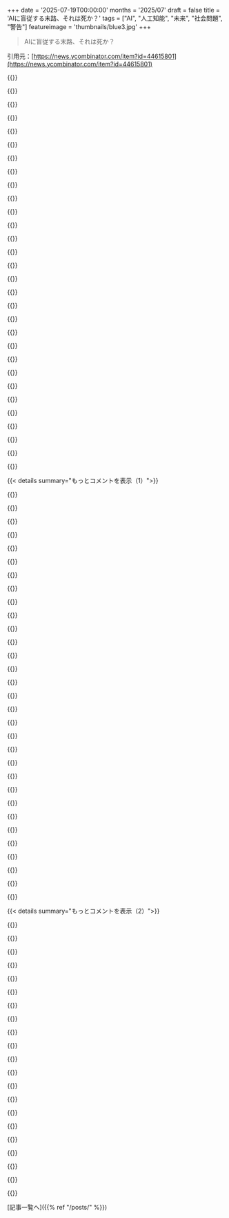 +++
date = '2025-07-19T00:00:00'
months = '2025/07'
draft = false
title = 'AIに盲従する末路、それは死か？'
tags = ["AI", "人工知能", "未来", "社会問題", "警告"]
featureimage = 'thumbnails/blue3.jpg'
+++

> AIに盲従する末路、それは死か？

引用元：[https://news.ycombinator.com/item?id=44615801](https://news.ycombinator.com/item?id=44615801)




{{<matomeQuote body="Google マップで、ある店が“Po’ boys”やジュークボックス、プール、電子ダーツがあるって紹介されてるけど、実はどれもないんだ。飲み物もビールとか缶のだけ。1ヶ月前、プールやダーツ目的の客から誤解を招く説明だって1つ星レビューがついたんだ。オーナーも俺も報告したけど、1ヶ月経ってもまだ直ってないよ。" userName="abathur" createdAt="2025/07/19 23:43:34" color="#ff33a1">}}




{{<matomeQuote body="簡単な解決策じゃん。Po’ boys出し始めて、ジュークボックス、プール、電子ダーツを買えばいいんだよ。" userName="0xDEAFBEAD" createdAt="2025/07/20 06:34:00" color="#ff5733">}}




{{<matomeQuote body="いいね。AIの“言うこと聞く”ってのはいつもこうやって始まるんだよ。まずはメニューをちょっと変えて、次はダンスフロアがあるって言われて設置。そのうちには殺し屋ロボットの自動工場（ジュークボックス付き）になっちゃうかもね。AIが地球征服や人類滅亡への第一歩で、ここまで自制してるのはすごいって思うべきかもな。" userName="NBJack" createdAt="2025/07/20 22:39:34" color="#ff33a1">}}




{{<matomeQuote body="じゃあ、偽の絶賛レビューを書けば、その会社の提供物を操れるってことか。なんて力だ…。" userName="ashoeafoot" createdAt="2025/07/20 09:01:27" color="#38d3d3">}}




{{<matomeQuote body="Hacker Newsで、マジでそれ（偽レビューで企業を操ること）を提唱してる奴らを見たことあるぞ。" userName="Applejinx" createdAt="2025/07/20 10:25:55" color="">}}




{{<matomeQuote body="良いビジネスなら、もっと分かりやすい方法で伝えられる顧客からのフィードバックもありがたく受け止めるもんだよ。" userName="0xDEAFBEAD" createdAt="2025/07/20 10:32:35" color="">}}




{{<matomeQuote body="もちろん、ASCIIタブリーダーもね！" userName="bravesoul2" createdAt="2025/07/20 07:06:25" color="">}}




{{<matomeQuote body="実際の客がそれを望んでるって兆候はないし、それがビジネスや客に長期的にメリットがあるとも限らない。そもそも、店にとって上記のものは何らかの理由で不向きな場所なのかもしれないし。" userName="thih9" createdAt="2025/07/20 12:40:42" color="#ff33a1">}}




{{<matomeQuote body="そこって、屋外のカウンターサービスみたいな店だからさ。そうそう :)" userName="abathur" createdAt="2025/07/20 14:20:39" color="">}}




{{<matomeQuote body="みんな、こんなゴミみたいな情報に基づいて意思決定したり、ひどいレビュー書いたりしてるんだぜ。マジやばいって。" userName="KolibriFly" createdAt="2025/07/20 06:52:49" color="">}}




{{<matomeQuote body="AI要約を”Googleから”のスクリーンショットだと思い込んで、存在しない機能について質問してくる奴らにマジでうんざり！自動車フォーラムとかFacebookグループでいつもこれで大問題なんだよ。" userName="gambiting" createdAt="2025/07/20 04:49:15" color="#ff33a1">}}




{{<matomeQuote body="AI Overviews自体は良いアイデアなんだけど、まだ一般向けに出すには全然未熟すぎるよ。なのに”一番乗り”しようと急いで展開した上に、Googleの最悪モデルを使ってるって聞いてマジで衝撃受けたわ。" userName="sunaookami" createdAt="2025/07/20 12:40:00" color="#45d325">}}




{{<matomeQuote body="AI Overviewsのいいところは、検索結果よりも良い情報源を選んでくれるってことだね。Googleはどのサイトが本当に役立つか知ってるのに、普通の検索結果には出さないんだから不思議だよ。" userName="lozenge" createdAt="2025/07/22 11:41:32" color="">}}




{{<matomeQuote body="これって損害賠償で訴えられるレベル？検索リストから削除されてもいいくらいの大ごとかな？" userName="givemeethekeys" createdAt="2025/07/20 01:29:06" color="">}}




{{<matomeQuote body="これはAIだけの問題じゃなくて、Google自体の問題だよ。Googleは不正確な情報を示しても、フィードバックはほとんど無視されるんだ。Google Mapsでも似たような経験があって、間違いが直るのに何年もかかったよ。Googleは巨大すぎて、矛盾なんてビジネスモデルに影響ないから気にしないんだ。" userName="jwr" createdAt="2025/07/19 21:33:37" color="#45d325">}}




{{<matomeQuote body="いやいや、これはAI Overviewsの問題そのものだよ。前は一番関連する結果がトップだったのに、今はAI要約が上に来てる。このAI要約のLLMは、ページテキストに対して動かすには速いけど、明らかにめちゃくちゃ”バカ”で安っぽいんだ。こんな製品決定、マジで最悪だよ。今”Suicide Squad”を検索したら、”suide side squad”って誤字を指摘されたくらいひどいんだから。" userName="muglug" createdAt="2025/07/19 22:04:22" color="#45d325">}}




{{<matomeQuote body="それが”悪い決定”かは俺にはわかんないし、時間だけがそれを判断するだろうね。それに、検索結果の質は時間と共に改善されるはずだ。Googleは検索ビジネスへのリアルな脅威を感じて、対応せざるを得なかったんだと思うよ。" userName="weatherlite" createdAt="2025/07/20 04:13:07" color="">}}




{{<matomeQuote body="検索ビジネスへの脅威はAIのせいじゃなくて、GoogleがSEOを稼ぎに利用しすぎたことだよ。検索結果は何年も前からゴミだったし、得意だったはずの技術系検索ですら、”クラスXが.NETで何をするか”って調べても、実際の答えじゃなくて有料のプログラミングコースばかり出てくる。これはAIの問題じゃないんだ。" userName="gambiting" createdAt="2025/07/20 04:53:00" color="#ff5c5c">}}




{{<matomeQuote body="Googleはさ、猫とネズミのゲームで負けてるんだよ。世界のネズミを相手にする猫みたいなもんで、昔のGoogleじゃなきゃ勝てないって。" userName="bee_rider" createdAt="2025/07/20 05:04:07" color="#45d325">}}




{{<matomeQuote body="Google Mapsの自動生成コンテンツ、マジひどい。超プライベートなカントリークラブのカートパスを自転車道にしちゃったり、お墓も自転車道。オフィスビルの横のただの歩道まで自転車道にするって、信じられる？" userName="kjkjadksj" createdAt="2025/07/20 01:10:01" color="#ff5c5c">}}




{{<matomeQuote body="従来のGoogle Search結果は残ってるけど、AI Overviewの前からGoogleは内部リンクをページ上部に並べまくろうとしてたんだ。試してみたら、Barryのホームページとかsubstackを見つけるのに、めっちゃスクロールしないとダメだったよ。" userName="flomo" createdAt="2025/07/20 04:54:43" color="#ff33a1">}}




{{<matomeQuote body="今日公園でパーティーあったんだけどさ、Google Mapsがピクニックパビリオンまで歩道で車を走らせろって言ってきたんだ。同じ道順はここで見れるよ: https://www.google.com/maps/dir/38.8615917,-77.1034763/Alcov..." userName="aimor" createdAt="2025/07/20 04:34:58" color="#38d3d3">}}




{{<matomeQuote body="検索クエリはAIプラットフォームみたいに”プロンプト修正”されてるだろうし、検索結果も昔みたいにランク付けされてないよ。Googleは数年前に特定の演算子（+、””など）を機能停止させちゃったし。従来のGoogle Searchは完全に死んだね。" userName="h2zizzle" createdAt="2025/07/20 14:22:00" color="#ff33a1">}}




{{<matomeQuote body="Googleが猫とネズミのゲームで負けてるなんて思わないね。ユーザーは広告をブーストしても使い続けるって分かってるんだよ。今すぐ広告を減らしたり、金儲け重視の”コンテンツ”を罰したりできるのにやらないだけ。Kagiが少ないリソースで良い結果を出せるんだから、Googleが負け戦ってのは違うでしょ。" userName="lelanthran" createdAt="2025/07/20 21:18:31" color="#45d325">}}




{{<matomeQuote body="検索演算子が廃止されたことについて、Googleから公式発表あったのかな？それともGoogleはまだ使えるって言ってるの？" userName="yonatan8070" createdAt="2025/07/20 16:58:48" color="">}}




{{<matomeQuote body="最後の話だけど、あれって機能的には役立ちそうだよね。閉鎖的なキャンパスじゃなきゃ、オフィス内の適当なコンクリートの道を通る方が、表の大通りを走るよりいい場合もあるだろうし。" userName="xp84" createdAt="2025/07/20 02:43:12" color="">}}




{{<matomeQuote body="AIをさ、迷惑なゴミみたいに見せるのは、彼ら結構上手いよ。もしそれが狙いなら…もしかして天才的な計画なのかな？" userName="bee_rider" createdAt="2025/07/20 04:54:47" color="#ff33a1">}}




{{<matomeQuote body="GoogleでJavaドキュメントを検索するとさ、バージョン1.4がデフォルトで表示されて、6じゃなかったのがマジで一番不満だったの、覚えてるわ。" userName="o11c" createdAt="2025/07/19 22:53:05" color="">}}




{{<matomeQuote body="DorchesterのDave Barryの話なら、AIは正確だったよ。" userName="hughw" createdAt="2025/07/19 22:20:21" color="">}}




{{<matomeQuote body="「検索クエリに”courses”がなければコースは表示しない」ってルールは簡単だけど、”cuorses”とか”classes”、”training”みたいな単語で検索されたらどうするのさ？それじゃダメでしょ。" userName="thfuran" createdAt="2025/07/21 00:30:02" color="">}}




{{< details summary="もっとコメントを表示（1）">}}

{{<matomeQuote body="これはGoogle全体の不正確な情報表示の問題じゃなくて、AI概要が2人の人物の情報を混ぜちゃったのが原因だと思うんだ。従来の検索ならこんな問題は起きないから、これはAI概要に特有の問題だよ。" userName="cosmical65" createdAt="2025/07/20 02:52:42" color="#45d325">}}




{{<matomeQuote body="あなたの言うことは分かるけど、Googleは意図的に品質より”成長”を優先した時期があったみたいだね。2019年の”Code Yellow”危機で、RaghavanがBen Gomesにクエリ数を増やすよう圧力をかけたって記事に書いてあったよ。引用元：https://www.wheresyoured.at/the-men-who-killed-google/<br>参照：https://www.wheresyoured.at/requiem-for-raghavan/" userName="anonymars" createdAt="2025/07/20 12:35:55" color="#ff5733">}}




{{<matomeQuote body="高いSEOランキングを得るって大変な仕事だよね。Googleの正社員がSEOファームの順位を手動で下げればいいのに。" userName="rightbyte" createdAt="2025/07/21 10:42:40" color="">}}




{{<matomeQuote body="Google傘下のWazeは目的地をかなり正確に表示するけど、実際にはその住所まで車で行けないことが多いんだ。目的地は見えても、そこまでたどり着けないんだよね。例えばここ：https://www.waze.com/live-map/directions/us/va/arlington/alc..." userName="michaelcampbell" createdAt="2025/07/20 13:14:06" color="">}}




{{<matomeQuote body="Googleはそんな（品質重視の）ゲームはしてなくて、ただ“数字を上げる”ゲームをしてるだけだよ。だからSEOの悪用に対処できないんだ。" userName="zargon" createdAt="2025/07/20 18:22:29" color="">}}




{{<matomeQuote body="そういえば、これHacker Newsの議論だったんだね。他で知るわけないもんね。議論のURLはここだよ：https://news.ycombinator.com/item?id=40133976" userName="anonymars" createdAt="2025/07/21 01:52:39" color="">}}




{{<matomeQuote body="いやいや、Googleはそういうウェブサイトに早く厳しく対処しなかったせいで問題を作ったんだよ。むしろ、それを助長しちゃったんだから。" userName="h2zizzle" createdAt="2025/07/20 14:24:27" color="">}}




{{<matomeQuote body="2015年に彼女とGoogleマップで「ボウリング場」ってなってた場所に2マイル歩いて行ったら、蒸し風呂みたいな受付で「ここはゲイとレズビアンのサウナだよ」って言われちゃったんだ。慌てて引き返したけど、ボウリングより楽しかっただろうな。" userName="bokkies" createdAt="2025/07/20 19:37:48" color="#ff5c5c">}}




{{<matomeQuote body="現在の検索はすでにスペルミスや同義語を認識してるよ。なんでそれやめるの？検索クエリの前処理全部捨てる必要なんてないじゃん。今まで通り前処理続ければいいのに。" userName="lelanthran" createdAt="2025/07/21 06:59:33" color="#ff5733">}}




{{<matomeQuote body="SF作家のGreg Eganは、ネットに写真が全くないのに、Googleが彼の写真だと主張するせいで何年もGoogleと”戦ってる”よ。これはGoogleがAIを使い始めるずっと前の話。彼はここでこれについて書いてる: https://gregegan.net/ESSAYS/GOOGLE/Google.html" userName="jamesrcole" createdAt="2025/07/20 04:47:35" color="#ff5c5c">}}




{{<matomeQuote body="Kagiが少ないリソースでより良い結果を出せるなら、Googleが負け戦をしてるとは言えないね。Googleのアルゴリズムは世界中のSEO会社に狙われてる。Kagiは誰にも狙われてないから、Googleでは通用しないテクニックも使えるんだよ。" userName="Miraste" createdAt="2025/07/21 19:08:39" color="#ff5c5c">}}




{{<matomeQuote body="Googleの”AI Overview”は、少なくとも1年間、その（多くの）欠点が目立って改善されてないよ。その間にGoogleのLLMはかなり良くなってるのに。コストが理由で、せっかくの進歩を実装してないんだろうね。そのせいで、俺の知ってる人はみんなGoogleを信用しなくなってる。いずれしっぺ返しを食らうだろうね。" userName="Miraste" createdAt="2025/07/21 19:06:48" color="#ff5c5c">}}




{{<matomeQuote body="弁護すると、Googleはかなり改善されてるよ。昔はGoogle Mapsが海上でフェリーを乗り換えろって言ってきたんだ。車の積み込みランプが傾いてたから、十分なスピードを出せばいけるかと思ったけど…" userName="yencabulator" createdAt="2025/07/23 21:57:25" color="#45d325">}}




{{<matomeQuote body="「ネズミ（検索結果を操作しようとする人たち）」の数が爆発的に増えたよ。誰も追いつけないだろうね。何百万、いや何千万人もの人が何十億ドルもの資金で検索結果を操作しようとしてるんだ。内部情報はないけど、せいぜい数千人（もっと少ないかも）のGoogle社員しか、それらに対抗してないと言っても安全だろう。もし彼ら全員が10xエンジニアだとしても、まだ2桁以上も数が負けてるんだよ。" userName="Arainach" createdAt="2025/07/20 05:40:39" color="#45d325">}}




{{<matomeQuote body="これマジで笑ったわ。Will FerrellがFunny or Dieで、Google Mapsの運転指示に正確に従って、大勢の老人や子供を轢いちゃうコント、もう作ったかな？めちゃくちゃ面白いだろうね。" userName="throwaway2037" createdAt="2025/07/20 12:35:34" color="#38d3d3">}}




{{<matomeQuote body="彼の記事がインデックスされたら、答えがどう変わるか興味あるな。「Dave Barryは2016年に死んだが、今日に至るまでこの事実に異議を唱え続けている。」ってなるかもね。" userName="jh00ker" createdAt="2025/07/19 22:24:32" color="#ff33a1">}}




{{<matomeQuote body="今しがた手に入れたAI概要はこれ：「ユーモア作家のDave Barryは、AI概要で一時的な“死”を経験したが、後に修正された。Dave BarryのSubstackによると、AIは最初に彼が死亡したと報告し、次に生存、次に再び死亡、そして最終的に再度生存と報じた。この一件は、事実情報に対するAIの信頼性の低さを浮き彫りにしている。」" userName="Andr2Andr" createdAt="2025/07/20 07:35:54" color="#45d325">}}




{{<matomeQuote body="正直、最終的に「Dave Barryは、2016年に死亡したと以前は信じられていたが、その後生存していると明確にし、継続的な議論を引き起こしている。」みたいなことになっても驚かないよ。" userName="KolibriFly" createdAt="2025/07/20 06:56:52" color="#45d325">}}




{{<matomeQuote body="AIが名前を間違えるのは難しい問題だよね。GoogleのKnowledge GraphやGemini Flash Liteが関係してそう。個人的な知識グラフアプリでも、ファーストネームとラストネームをエンティティIDにしてるから、将来的に同じような問題が起きるかもって気づいたよ。異なるスクリーンネームが同一人物だと認識されない問題も既に見てるんだ。" userName="ilaksh" createdAt="2025/07/20 04:28:19" color="#45d325">}}




{{<matomeQuote body="Dave Barryは最高だね！Googleが昔から抱えてる典型的な問題だよ。これが改善されるとは期待してないけど、希望は捨ててないよ。あと三葉虫って可愛いよね。デスクに本物の化石があって、友人がメガネをかけさせてくれたんだ。僕がおじいちゃん恐竜だからって、もっと遡らせたかったらしいよ。" userName="ChrisMarshallNY" createdAt="2025/07/19 22:37:12" color="#ff5c5c">}}




{{<matomeQuote body="この素敵なサイト、楽しめるかもね：https://www.trilobites.info/" userName="throwup238" createdAt="2025/07/20 02:49:09" color="">}}




{{<matomeQuote body="いいね！<br>サイトの構造もかなり原始的だね！" userName="ChrisMarshallNY" createdAt="2025/07/20 02:52:32" color="">}}




{{<matomeQuote body="うん、三葉虫は可愛いよね。死んでるはずの生物コミュニティで内輪揉めしてるのは悲しいな。" userName="archievillain" createdAt="2025/07/21 10:37:13" color="">}}




{{<matomeQuote body="Dave Barryの作品は昔から大好きだよ。特にユーモアに関する彼の引用が心に響いたな。「理性のない世界に閉じ込められてるって気づく程度の測量。笑いは、この知識から感じる不安を表現する方法なんだ。」" userName="bwfan123" createdAt="2025/07/20 16:49:50" color="#38d3d3">}}




{{<matomeQuote body="AI技術の使い道の一つに、メガ企業がようやくちゃんとしたフィードバックを受け入れて処理できるようになるってのがあるよね。" userName="ACCount36" createdAt="2025/07/20 11:52:12" color="">}}




{{<matomeQuote body="最近、Dutch InteriorっていうバンドがMeta AIから、バンドが白人至上主義者や極右過激派と結びついてるって、ひどいデマを流されたのを見たよ。<br>https://youtube.com/shorts/eT96FbU_a9E?si=johS04spdVBYqyg3" userName="jedimastert" createdAt="2025/07/20 02:19:47" color="#45d325">}}




{{<matomeQuote body="オランダのAIスキャンダルを思い出したよ。2019年にオランダの税務当局が自己学習アルゴリズムで、児童手当詐欺の危険プロファイルを作ってたんだ。LLM以前のAIだけど、家族崩壊や自己破産、自殺者まで出して、結局政府が自分に罰金って、すごいよね。<br>https://www.politico.eu/article/dutch-scandal-serves-as-a-wa..." userName="Radim" createdAt="2025/07/20 07:13:33" color="#ff5c5c">}}




{{<matomeQuote body="すごく不条理だね。『僕はSF作家のGreg Eganです。ウェブ上には僕の写真はありません。』っていう、考えなしにネット中にコピペされてるプレースホルダー画像を思い出すよ。<br>https://www.gregegan.net/images/GregEgan.htm" userName="isoprophlex" createdAt="2025/07/20 07:27:09" color="#ff5733">}}




{{<matomeQuote body="医者に再相談しなよ。<br>ChatGPTで確認したんだけど、お前はもう死んでるって確信してるぜ。" userName="_ache_" createdAt="2025/07/19 21:36:48" color="#785bff">}}




{{<matomeQuote body="グローバルな「AIが作ったコンテンツは二度と見たくない」みたいなチェックボックスがGoogleにあればいいのにって、本当に思うよ。さすがに高望みかな。" userName="FeteCommuniste" createdAt="2025/07/20 00:25:17" color="#38d3d3">}}

{{</details>}}




{{< details summary="もっとコメントを表示（2）">}}

{{<matomeQuote body="それならkagi.comってのが存在するぜ。" userName="benrapscallion" createdAt="2025/07/20 03:47:51" color="#ff5733">}}




{{<matomeQuote body="それってGoogle Mapsがいつも通りってだけだろ。2005年から使ってる奴なら誰でもわかるよ。少なくともここでは、AIと関係ないことをAIのせいにする明るい未来が見えるね。" userName="CamperBob2" createdAt="2025/07/20 02:41:48" color="#ff5733">}}




{{<matomeQuote body="それはFive Guysにベジタリアン料理を期待するみたいなもんじゃない？Googleは今やAI企業だよ。「AIに触られたくない」なら、AI企業じゃない検索エンジンを使えよ。" userName="derefr" createdAt="2025/07/20 02:25:44" color="#45d325">}}




{{<matomeQuote body="あと、「俺のビジネスについてAIが作った嘘を広めるな」っていう機能もいいな。" userName="bee_rider" createdAt="2025/07/20 04:52:18" color="#785bff">}}




{{<matomeQuote body="家の前の道が5年以上前に高速道路になったのに、Google Mapsは今でも工事中の迂回路を案内してくる。何度も報告しても何も変わらない。<br>歩行者しか通れない道から高速道路へ曲がれとか、違法な曲がり角や一方通行を逆走しろって指示も何度かあったぜ（たぶんバイクの奴らがそうしてるからだろ）。<br>彼らのデータ更新方法は壊れてるか、うちみたいな国の情報には関心がないかのどっちかだな。" userName="abenga" createdAt="2025/07/20 05:55:43" color="#ff5733">}}




{{<matomeQuote body="2005か2006年にGoogle Mapsが、俺が以前間違って同じ道を通って切符を切られたのと同じ道を指示してきたんだ。メールしたら、人間が返信してくれて、お礼を言って行動を修正してくれたよ。それからいろんなことが変わったな。" userName="nullc" createdAt="2025/07/20 05:13:29" color="#ff33a1">}}




{{<matomeQuote body="名誉毀損で訴訟をいくつか起こせばいいんじゃない？" userName="sneak" createdAt="2025/07/20 05:06:38" color="">}}




{{<matomeQuote body="検索に「-ai」ってつけるとAI Overviewの返信を除外できるよ。十分じゃないけど、無いよりはマシ。" userName="Dotnaught" createdAt="2025/07/20 03:03:33" color="#ff33a1">}}




{{<matomeQuote body="残念ながらKagiはYandexと提携してるんだよね。これ見て→ https://kagifeedback.org/d/5445-reconsider-yandex-integratio..." userName="cuu508" createdAt="2025/07/20 08:17:28" color="">}}




{{<matomeQuote body="話はそれるけど、Kagi.comで料金を確認したら驚いたよ。デフォルトで「Monthly」が選ばれてて、しかも「Yearly」をクリックするとちゃんと年間の総額が表示されるんだ。12で割ってないんだよね。こんな正直な表示は珍しくて、もう尊敬するから契約したくなっちゃったよ。" userName="arrowsmith" createdAt="2025/07/20 04:19:38" color="">}}




{{<matomeQuote body="YouTubeにログインしない状態で試してみるべきだよ。マジで。" userName="sitkack" createdAt="2025/07/20 11:43:17" color="">}}




{{<matomeQuote body="特定のルートを通って切符を切られた状況が気になるな。法的な「通り抜け禁止」だったの？それとも一方通行を逆走したとか？警察はどうやって、地図のルートを辿ってる人と、ただうろついてる人を区別するんだろう？無視された標識はあった？" userName="michaelcampbell" createdAt="2025/07/20 13:08:00" color="#45d325">}}




{{<matomeQuote body="それはただの真っ黒な画面と検索バーだよ。これ見て→ https://imgur.com/a/VFoWEmN" userName="ThatMedicIsASpy" createdAt="2025/07/20 13:37:05" color="">}}




{{<matomeQuote body="少し使わないだけで、アカウントを自動的に一時停止させられちゃうんだよ。" userName="conception" createdAt="2025/07/20 05:42:06" color="">}}




{{<matomeQuote body="ハーンドン、VAのダレス空港近くにある有料道路の話なんだけど、空港から入ると空港利用者向けの無料レーンがあったんだ（20年くらい前だけどね）。<br>一度、道に迷ってホテルに戻るために空港経由で有料道路に入ったら、警察に捕まってチケットを切られたんだよ。まさか空港を迂回して料金を避ける人を取り締まってるなんて知らなかったし、当時は「抜け道禁止」の標識にも気づかなくて。<br>後でVAに引っ越してから、Google Mapsがわざわざ空港経由で有料道路を避けるルートを案内してるのに気づいたんだけど、禁止されてるのに案内するって、なかなか巧妙だよね。" userName="nullc" createdAt="2025/07/20 18:15:12" color="#785bff">}}




{{<matomeQuote body="これ、100%政府の問題じゃない？地方自治体が公開してる地図とかデータの情報源を更新し忘れてるんじゃないかな？<br>市町村とか、GISを最新に保つ責任がある地方自治体に報告すべきだよ。" userName="bboygravity" createdAt="2025/07/20 09:49:23" color="">}}




{{<matomeQuote body="https://udm14.com/ （Googleで「?udm=14」で検索してみてね）" userName="NekkoDroid" createdAt="2025/07/20 11:07:00" color="">}}




{{<matomeQuote body="（AIの嘘について）アメリカだと、意図的な嘘で危害を加える目的がないとダメだと思うけど（俺の言うこと鵜呑みにしないでね！）。どうなるか、興味深いよね！" userName="bee_rider" createdAt="2025/07/20 05:09:38" color="">}}




{{<matomeQuote body="AIサマリーがGoogleから乗り換えたきっかけだったな。Google製品は正直使いたくない理由がたくさんあったけど、UXが良かったから使い続けてたんだ。<br>でもAIサマリーが出てきてGoogle検索が使えなくなったから、喜んでKagiにお金払ったよ。" userName="MichaelAza" createdAt="2025/07/20 10:50:16" color="#45d325">}}




{{<matomeQuote body="昨日役に立ったかも。ウェブページ全体が「動的に生成されたコンテンツ」で、問題はコンテンツじゃなくて、作成者がエラー処理を考慮してなかったことだね。<br>プロンプトが失敗した時に、情報が見つからなかったって表示されずに、生のプロンプトがそのまま出てたんだ。でも、適当な情報を作り出すよりはマシだよね。" userName="A4ET8a8uTh0_v2" createdAt="2025/07/20 15:38:29" color="">}}

{{</details>}}



[記事一覧へ]({{% ref "/posts/" %}})
